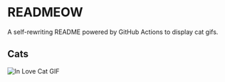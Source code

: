 # READMEOW

A self-rewriting README powered by GitHub Actions to display cat gifs.

## Cats

![In Love Cat GIF](https://media2.giphy.com/media/MDJ9IbxxvDUQM/200.gif?cid=9acd02dazvpy178thmob8q0t00qae9opn3dmrx1ey9uuyxm4&ep=v1_gifs_search&rid=200.gif&ct=g)
